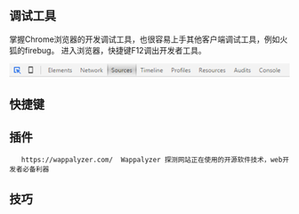 调试工具
------------------

掌握Chrome浏览器的开发调试工具，也很容易上手其他客户端调试工具，例如火狐的firebug。
进入浏览器，快捷键F12调出开发者工具。

![](img/top-bar.png)

快捷键
------

插件
----

       https://wappalyzer.com/  Wappalyzer 探测网站正在使用的开源软件技术，web开发者必备利器

技巧
----
